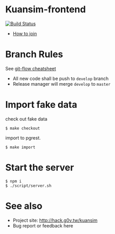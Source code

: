 # Kuansim-frontend

[![Build Status](https://travis-ci.org/g0v/kuansim.png?branch=master)](https://travis-ci.org/g0v/kuansim)

- [How to join](https://g0v.hackpad.com/--1OaXIxVVPSd)

# Branch Rules
See [git-flow cheatsheet](http://danielkummer.github.io/git-flow-cheatsheet/)

*   All new code shall be push to `develop` branch
*   Release manager will merge `develop` to `master`
 
# Import fake data

check out fake data

```
$ make checkout
```

import to pgrest.

```
$ make import
```

# Start the server
```
$ npm i
$ ./script/server.sh
```

# See also

- Project site: http://hack.g0v.tw/kuansim
- Bug report or feedback here
